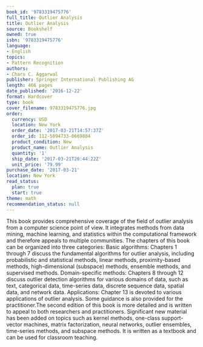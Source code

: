 ```yaml
---
book_id: '9783319475776'
full_title: Outlier Analysis
title: Outlier Analysis
source: Bookshelf
owned: true
isbn: '9783319475776'
language:
- English
topics:
- Pattern Recognition
authors:
- Charu C. Aggarwal
publisher: Springer International Publishing AG
length: 466 pages
date_published: '2016-12-22'
format: Hardcover
type: book
cover_filename: 9783319475776.jpg
order:
  currency: USD
  location: New York
  order_date: '2017-03-21T14:57:37Z'
  order_id: 112-5894733-0669804
  product_condition: New
  product_name: Outlier Analysis
  quantity: '1'
  ship_date: '2017-03-21T20:44:22Z'
  unit_price: '79.99'
purchase_date: '2017-03-21'
location: New York
read_status:
  plan: true
  start: true
theme: math
recommendation_status: null
---
```

This book provides comprehensive coverage of the field of outlier analysis from a computer science point of view. It integrates methods from data mining, machine learning, and statistics within the computational framework and therefore appeals to multiple communities. The chapters of this book can be organized into three categories:
Basic algorithms: Chapters 1 through 7 discuss the fundamental algorithms for outlier analysis, including probabilistic and statistical methods, linear methods, proximity-based methods, high-dimensional (subspace) methods, ensemble methods, and supervised methods.
Domain-specific methods: Chapters 8 through 12 discuss outlier detection algorithms for various domains of data, such as text, categorical data, time-series data, discrete sequence data, spatial data, and network data.
Applications: Chapter 13 is devoted to various applications of outlier analysis. Some guidance is also provided for the practitioner.The second edition of this book is more detailed and is written to appeal to both researchers and practitioners. Significant new material has been added on topics such as kernel methods, one-class support-vector machines, matrix factorization, neural networks, outlier ensembles, time-series methods, and subspace methods. It is written as a textbook and can be used for classroom teaching.
